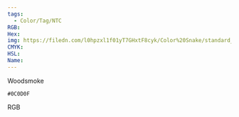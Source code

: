 ```yaml
---
tags:
  - Color/Tag/NTC
RGB:
Hex:
img: https://filedn.com/l0hpzxl1f01yT7GHxtF8cyk/Color%20Snake/standard_csv_to_svg/%23/0C0D0F.svg
CMYK:
HSL:
Name:
---
```

Woodsmoke
```palette
#0C0D0F
```
RGB
